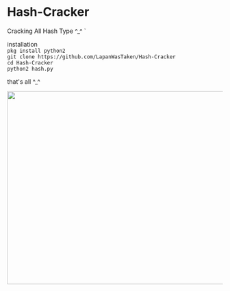 # Hash-Cracker
Cracking All Hash Type ^_^
`

 installation 
<br>
` pkg install python2 `
<br>
` git clone https://github.com/LapanWasTaken/Hash-Cracker `
<br>
` cd Hash-Cracker `
<br>
` python2 hash.py `

that's all ^_^

<img src="https://tinyurl.com/wmjbyycc" width="815px" height="450px"></img>
